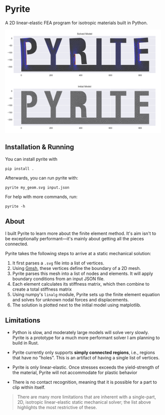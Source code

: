 # Pyrite

A 2D linear-elastic FEA program for isotropic materials built in Python. 

![A screenshot of the Pyrite output](screenshot.png)


## Installation & Running

You can install pyrite with

```
pip install .
```

Afterwards, you can run pyrite with:

```
pyrite my_geom.svg input.json
```

For help with more commands, run:

```
pyrite -h
```

## About 

I built Pyrite to learn more about the finite element method. It's aim isn't to be exceptionally performant—it's mainly about getting all the pieces connected.

Pyrite takes the following steps to arrive at a static mechanical solution:

1. It first parses a `.svg` file into a list of vertices.
2. Using [Gmsh](https://gmsh.info/), these vertices define the boundary of a 2D mesh.
3. Pyrite parses this mesh into a list of nodes and elements. It will apply boundary conditions from an input JSON file.
4. Each element calculates its stiffness matrix, which then combine to create a total stiffness matrix
5. Using numpy's `linalg` module, Pyrite sets up the finite element equation and solves for unknown nodal forces and displacements.
6. The solution is plotted next to the initial model using matplotlib.

## Limitations 

- Python is slow, and moderately large models will solve very slowly. Pyrite is a prototype for a much more performant solver I am planning to build in Rust.

- Pyrite currently only supports **simply connected regions**, i.e., regions that have no "holes". This is an artifact of having a single list of vertices.

- Pyrite is only linear-elastic. Once stresses exceeds the yield-strength of the material, Pyrite will not accommodate for plastic behavior

- There is no contact recognition, meaning that it is possible for a part to clip within itself.

> There are many more limitations that are inherent with a single-part, 2D, isotropic linear-elastic static mechanical solver; the list above highlights the most restrictive of these.